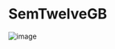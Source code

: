 # SemTwelveGB



![image](https://github.com/ScherbakovM/SemTwelveGB/assets/109952823/0e50fc9a-4f0a-4f36-a553-3b6c281ac12e)
